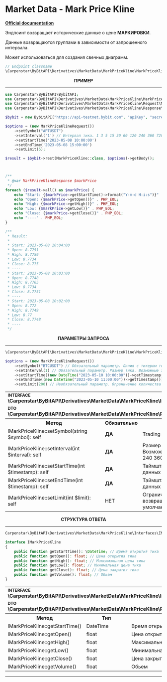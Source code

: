 # Market Data - Mark Price Kline
<b>[Official documentation](https://bybit-exchange.github.io/docs/derivatives/public/mark-kline)</b>
<p>Эндпоинт возвращает исторические данные о цене <b>МАРКИРОВКИ</b>.</p>
<p>Данные возвращаются группами в зависимости от запрошенного интервала. </p>
<p>Может использоваться для создания свечных диаграмм.</p>

```php
// Endpoint classname
\Carpenstar\ByBitAPI\Derivatives\MarketData\MarkPriceKline\MarkPriceKline::class
```

<p align="center" width="100%"><b>ПРИМЕР</b></p>

---

```php
use Carpenstar\ByBitAPI\BybitAPI;
use Carpenstar\ByBitAPI\Derivatives\MarketData\MarkPriceKline\MarkPriceKline;
use Carpenstar\ByBitAPI\Derivatives\MarketData\MarkPriceKline\Request\MarkPriceKlineRequest;
use Carpenstar\ByBitAPI\Derivatives\MarketData\MarkPriceKline\Response\MarkPriceKlineResponse;

$bybit = new BybitAPI("https://api-testnet.bybit.com", "apiKey", "secret");

$options = (new MarkPriceKlineRequest())
    ->setSymbol("APTUSDT")
    ->setInterval('1') // Интервал тика. 1 3 5 15 30 60 120 240 360 720 D M W 
    ->setStartTime('2023-05-08 10:00:00')
    ->setEndTime('2023-05-08 15:00:00')
    ->setLimit(5);

$result = $bybit->rest(MarkPriceKline::class, $options)->getBody();



/**
 * @var MarkPriceKlineResponse $markPrice
 */
foreach ($result->all() as $markPrice) {
    echo "Start: {$markPrice->getStartTime()->format("Y-m-d H:i:s")}" . PHP_EOL;
    echo "Open: {$markPrice->getOpen()}" . PHP_EOL;
    echo "High: {$markPrice->getHigh()}" . PHP_EOL;
    echo "Low: {$markPrice->getLow()}" . PHP_EOL;
    echo "Close: {$markPrice->getClose()}" . PHP_EOL;
    echo "----" . PHP_EOL;
}

/**
 * Result:
 * 
 * Start: 2023-05-08 10:04:00
 * Open: 8.7751
 * High: 8.7759
 * Low: 8.7734
 * Close: 8.775
 * ----
 * Start: 2023-05-08 10:03:00
 * Open: 8.7748
 * High: 8.7765
 * Low: 8.7734
 * Close: 8.7751
 * ----
 * Start: 2023-05-08 10:02:00
 * Open: 8.772
 * High: 8.7749
 * Low: 8.77
 * Close: 8.7748
 * ----
 */
```  

<p align="center" width="100%"><b>ПАРАМЕТРЫ ЗАПРОСА</b></p>

---

```php
\Carpenstar\ByBitAPI\Derivatives\MarketData\MarkPriceKline\MarkPriceKlineRequest::class

$options = (new MarkPriceKlineRequest())
    ->setSymbol("BTCUSDT") // Обязательный параметр. Линия с тикером торговой пары.
    ->setInterval(1) // Обязательный параметр. Размер тика. Возможные значения: 1 3 5 15 30 60 120 240 360 720 D M W
    ->setStartTime((new DateTime("2023-05-10 10:00:00"))->getTimestamp()) // Обязательный параметр. Таймштамп ОТ которого будет взят срез данных
    ->setEndTime((new DateTime("2023-05-10 11:00:00"))->getTimestamp()) // Обязательный параметр. Таймштамп ДО которого будет взят срез данных
    ->setLimit(200) // Необязательный параметр. Ограничение количества записей, возвращаемых для каждого запроса. По умолчанию 200
```  
<table style="width: 100%">
  <tr>
    <td colspan="3">
        <sup><b>INTERFACE</b></sup> <br />
        <b>\Carpenstar\ByBitAPI\Derivatives\MarketData\MarkPriceKline\Interfaces\IMarkPriceKline::class</b>
    </td>
  </tr>
  <tr>
    <td colspan="3">
        <sup><b>DTO</b></sup> <br />
        <b>\Carpenstar\ByBitAPI\Derivatives\MarketData\MarkPriceKline\Request\MarkPriceKlineRequest::class</b>
    </td>
  </tr>
  <tr>
    <th style="width: 40%; text-align: center">Метод</th>
    <th style="width: 10%; text-align: center">Обязательно</th>
    <th style="width: 50%; text-align: center">Описание</th>
  </tr>
  <tr>
    <td>IMarkPriceKline::setSymbol(string $symbol): self</td>
    <td><b>ДА</b></td>
    <td>Trading pair</td>
  </tr>
  <tr>
    <td>IMarkPriceKline::setInterval(int $interval): self</td>
    <td><b>ДА</b></td>
    <td>
      Размер тика. <br />
      Возможные значения: 1 3 5 15 30 60 120 240 360 720 D M W
    </td>
  </tr>
  <tr>
    <td>IMarkPriceKline::setStartTime(int $timestamp): self</td>
    <td><b>ДА</b></td>
    <td>
      Таймштамп ОТ которого будет взят срез данных
    </td>
  </tr>
  <tr>
    <td>IMarkPriceKline::setEndTime(int $timestamp): self</td>
    <td><b>ДА</b></td>
    <td>
      Таймштамп ДО которого будет взят срез данных
    </td>
  </tr>
  <tr>
    <td>IMarkPriceKline::setLimit(int $limit): self</td>
    <td>НЕТ</td>
    <td>
      Ограничение количества записей, возвращаемых для каждого запроса. По умолчанию 200
    </td>
  </tr>
</table>


<p align="center" width="100%"><b>СТРУКТУРА ОТВЕТА</b></p>

---

```php
Carpenstar\ByBitAPI\Derivatives\MarketData\MarkPriceKline\Interfaces\IMarkPriceKline::class

interface IMarkPriceKline
{
    public function getStartTime(): \DateTime; // Время открытия тика
    public function getOpen(): float; // Цена открытия тика
    public function getHigh(): float; // Максимальная цена тика
    public function getLow(): float; // Минимальная цена тика
    public function getClose(): float; // Цена закрытия тика
    public function getVolume(): float; // Обьем
}
```
<table style="width: 100%">
    <tr>
        <td colspan="3">
            <sup><b>INTERFACE</b></sup> <br />
            <b>\Carpenstar\ByBitAPI\Derivatives\MarketData\MarkPriceKline\Interfaces\IMarkPriceKline::class</b>
        </td>
    </tr>
    <tr>
        <td colspan="3">
            <sup><b>DTO</b></sup> <br />
            <b>\Carpenstar\ByBitAPI\Derivatives\MarketData\MarkPriceKline\Request\MarkPriceKlineRequest::class</b>
        </td>
    </tr>
  <tr>
    <th style="width: 20%; text-align: center">Метод</th>
    <th style="width: 20%; text-align: center">Тип</th>
    <th style="width: 60%; text-align: center">Описание</th>
  </tr>
  <tr>
    <td>IMarkPriceKline::getStartTime()</td>
    <td>DateTime</td>
    <td>Время открытия тика</td>
  </tr>
  <tr>
    <td>IMarkPriceKline::getOpen()</td>
    <td>float</td>
    <td>Цена открытия тика</td>
  </tr>
  <tr>
    <td>IMarkPriceKline::getHigh()</td>
    <td>float</td>
    <td>Максимальная цена тика</td>
  </tr>
  <tr>
    <td>IMarkPriceKline::getLow()</td>
    <td>float</td>
    <td>Минимальная цена тика</td>
  </tr>
  <tr>
    <td>IMarkPriceKline::getClose()</td>
    <td>float</td>
    <td>Цена закрытия тика</td>
  </tr>
  <tr>
    <td>IMarkPriceKline::getVolume()</td>
    <td>float</td>
    <td>Обьем</td>
  </tr>
</table>

---